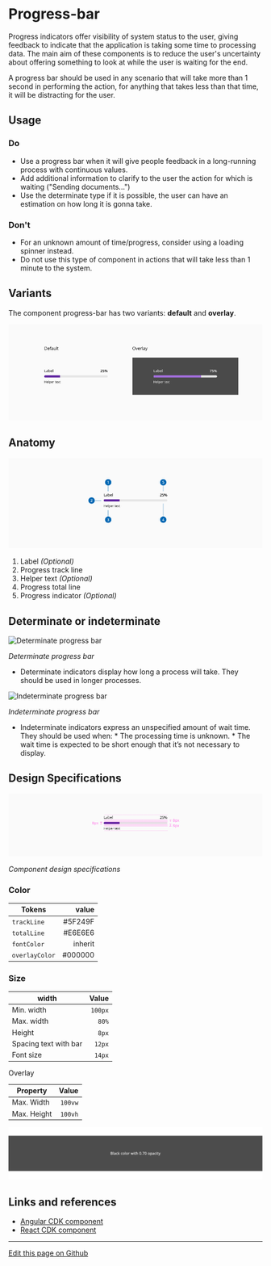 # Progress-bar

Progress indicators offer visibility of system status to the user, giving feedback to indicate that the application is taking some time to processing data. The main aim of these components is to reduce the user's uncertainty about offering something to look at while the user is waiting for the end.

A progress bar should be used in any scenario that will take more than 1 second in performing the action, for anything that takes less than that time, it will be distracting for the user.

## Usage

### Do

* Use a progress bar when it will give people feedback in a long-running process with continuous values.
* Add additional information to clarify to the user the action for which is waiting ("Sending documents...")
* Use the determinate type if it is possible, the user can have an estimation on how long it is gonna take.

### Don't

* For an unknown amount of time/progress, consider using a loading spinner instead.
* Do not use this type of component in actions that will take less than 1 minute to the system.


## Variants

The component progress-bar has two variants: **default** and **overlay**.

![Progress-bar variants](images/progress_variants.png)

## Anatomy

![Component anatomy](images/progress_anatomy.png)

1. Label _(Optional)_
2. Progress track line
3. Helper text _(Optional)_
4. Progress total line
5. Progress indicator _(Optional)_

## Determinate or indeterminate   
 
![Determinate progress bar](images/progress_determinate.png)

_Determinate progress bar_

* Determinate indicators display how long a process will take. They should be used in longer processes.

![Indeterminate progress bar](images/progress_indeterminate.png)

_Indeterminate progress bar_

* Indeterminate indicators express an unspecified amount of wait time. They should be used when:
        * The processing time is unknown.
        * The wait time is expected to be short enough that it’s not necessary to display.   


## Design Specifications

![Component design specifications](images/progressbar_specs.png)

_Component design specifications_

### Color

| Tokens         | value         |
| ------------   | ------------: |
| `trackLine`    |     #5F249F   |
| `totalLine`    |     #E6E6E6   |
| `fontColor`    |     inherit   |
| `overlayColor` |     #000000   |

### Size

| width                 |   Value |
| --------------------- | ------: |
| Min. width            | `100px` |
| Max. width            |   `80%` |
| Height                |   `8px` |
| Spacing text with bar |  `12px` |
| Font size             |  `14px` |



Overlay

| Property    |   Value |
| ----------- | ------: |
| Max. Width  | `100vw` |
| Max. Height | `100vh` |

![Theaming for progress bar component](images/progressbar_overlay.png)



## Links and references

* [Angular CDK component](https://developer.dxc.com/tools/angular/next/#/components/progressbar)
* [React CDK component](https://developer.dxc.com/tools/react/next/#/components/progressBar)

____________________________________________________________

[Edit this page on Github](https://github.com/dxc-technology/halstack-style-guide/blob/master/guidelines/components/progressbar/README.md)
